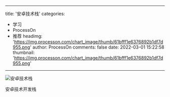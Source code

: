 
---
title: '安卓技术栈'
categories: 
 - 学习
 - ProcessOn
 - 推荐
headimg: 'https://img.processon.com/chart_image/thumb/61bfff1e6376892b1df7d955.png'
author: ProcessOn
comments: false
date: 2022-03-01 15:22:58
thumbnail: 'https://img.processon.com/chart_image/thumb/61bfff1e6376892b1df7d955.png'
---

<div>   
<img class="thumb" alt="安卓技术栈" src="https://img.processon.com/chart_image/thumb/61bfff1e6376892b1df7d955.png" referrerpolicy="no-referrer">
<p>安卓技术开发栈</p>  
</div>
            
